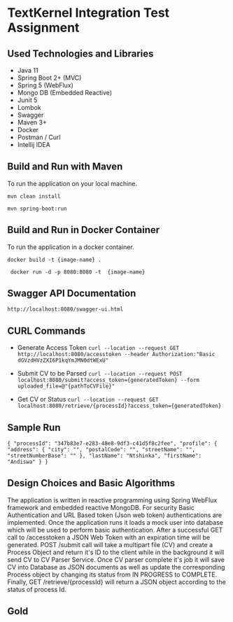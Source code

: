 # TextKernel Integration Test Assignment

## Used Technologies and Libraries

+ Java 11
+ Spring Boot 2+ (MVC)
+ Spring 5 (WebFlux)
+ Mongo DB (Embedded Reactive)
+ Junit 5
+ Lombok
+ Swagger
+ Maven 3+
+ Docker
+ Postman / Curl
+ Intellij IDEA

## Build and Run with Maven

To run the application on your local machine.

`mvn clean install`

`mvn spring-boot:run `

## Build and Run in Docker Container

To run the application in a docker container.

`docker build -t {image-name} .`

` docker run -d -p 8080:8080 -t  {image-name}`

## Swagger API Documentation ##

`http://localhost:8080/swagger-ui.html`

## CURL Commands

+ Generate Access Token
`curl --location --request GET http://localhost:8080/accesstoken --header Authorization:"Basic dGVzdHVzZXI6P1kqYmJMN0dtWExU" `

+ Submit CV to be Parsed
`curl --location --request POST localhost:8080/submit?access_token={generatedToken} --form uploaded_file=@"{pathToCVFile}"
`
+ Get CV or Status
`curl --location --request GET localhost:8080/retrieve/{processId}?access_token={generatedToken}`

## Sample Run
`{
    "processId": "347b83e7-e283-48e8-9df3-c41d5f8c2fee",
    "profile": {
        "address": {
            "city": "",
            "postalCode": "",
            "streetName": "",
            "streetNumberBase": ""
        },
        "lastName": "Ntshinka",
        "firstName": "Andiswa"
    }
}`

## Design Choices and Basic Algorithms

The application is written in reactive programming using Spring WebFlux framework and embedded reactive MongoDB.
For security Basic Authentication and URL Based token (Json web token) authentications are implemented. Once the application
runs it loads a mock user into database which will be used to perform basic authentication. After a successful GET call to /accesstoken a JSON Web Token with an expiration time will be generated. POST /submit call will take a multipart file (CV) and create a Process Object and return it's ID to the client while in the background it will send CV to CV Parser Service. Once CV parser complete it's job it will save CV into Database as JSON documents as well as update the corresponding Process object by changing its status from IN PROGRESS to COMPLETE. Finally, GET /retrieve/{processId} will return a JSON object according to the status of process Id.


## Gold
